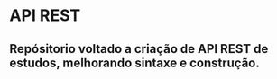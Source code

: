 # API REST

## Repósitorio voltado a criação de API REST de estudos, melhorando sintaxe e construção.
